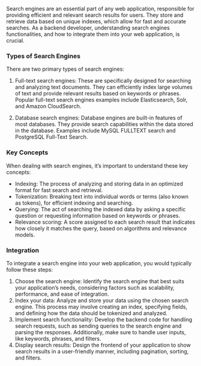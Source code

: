Search engines are an essential part of any web application, responsible for providing efficient and relevant search results for users. They store and retrieve data based on unique indexes, which allow for fast and accurate searches. As a backend developer, understanding search engines functionalities, and how to integrate them into your web application, is crucial.

### Types of Search Engines
There are two primary types of search engines:

1. Full-text search engines: These are specifically designed for searching and analyzing text documents. They can efficiently index large volumes of text and provide relevant results based on keywords or phrases. Popular full-text search engines examples include Elasticsearch, Solr, and Amazon CloudSearch.

2. Database search engines: Database engines are built-in features of most databases. They provide search capabilities within the data stored in the database. Examples include MySQL FULLTEXT search and PostgreSQL Full-Text Search.

### Key Concepts
When dealing with search engines, it’s important to understand these key concepts:

- Indexing: The process of analyzing and storing data in an optimized format for fast search and retrieval.
- Tokenization: Breaking text into individual words or terms (also known as tokens), for efficient indexing and searching.
- Querying: The act of searching the indexed data by asking a specific question or requesting information based on keywords or phrases.
- Relevance scoring: A score assigned to each search result that indicates how closely it matches the query, based on algorithms and relevance models.
### Integration
To integrate a search engine into your web application, you would typically follow these steps:

1. Choose the search engine: Identify the search engine that best suits your application’s needs, considering factors such as scalability, performance, and ease of integration.
2. Index your data: Analyze and store your data using the chosen search engine. This process may involve creating an index, specifying fields, and defining how the data should be tokenized and analyzed.
3. Implement search functionality: Develop the backend code for handling search requests, such as sending queries to the search engine and parsing the responses. Additionally, make sure to handle user inputs, like keywords, phrases, and filters.
4. Display search results: Design the frontend of your application to show search results in a user-friendly manner, including pagination, sorting, and filters.